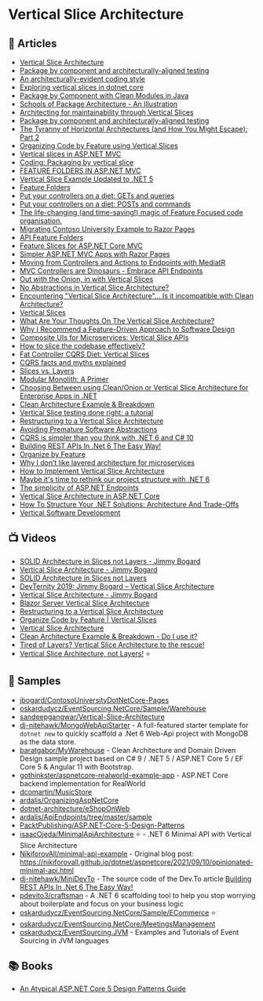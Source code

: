 	
# Vertical Slice Architecture

## 📕 Articles
- [Vertical Slice Architecture](https://jimmybogard.com/vertical-slice-architecture/)
- [Package by component and architecturally-aligned testing](http://www.codingthearchitecture.com/2015/03/08/package_by_component_and_architecturally_aligned_testing.html) 
- [An architecturally-evident coding style](http://www.codingthearchitecture.com/2014/06/01/an_architecturally_evident_coding_style.html) 
- [Exploring vertical slices in dotnet core](https://dev.to/htech/exploring-vertical-slices-in-dotnet-core-3mik)
- [Package by Component with Clean Modules in Java](https://blog.ttulka.com/package-by-component-with-clean-modules-in-java) 
- [Schools of Package Architecture - An Illustration](http://codemanship.co.uk/parlezuml/blog/?postid=539)
- [Architecting for maintainability through Vertical Slices ](https://www.ghyston.com/insights/architecting-for-maintainability-through-vertical-slices/)
- [Package by component and architecturally-aligned testing](http://www.codingthearchitecture.com/2015/03/08/package_by_component_and_architecturally_aligned_testing.html)
- [The Tyranny of Horizontal Architectures (and How You Might Escape): Part 2](https://www.ojdevelops.com/2018/07/the-tyranny-of-horizontal-architectures2.html)
- [Organizing Code by Feature using Vertical Slices](https://codeopinion.com/organizing-code-by-feature-using-vertical-slices/) 
- [Vertical slices in ASP.NET MVC](https://www.kenneth-truyers.net/2016/02/02/vertical-slices-in-asp-net-mvc/)
- [Coding: Packaging by vertical slice](https://markhneedham.com/blog/2012/02/20/coding-packaging-by-vertical-slice/)
- [FEATURE FOLDERS IN ASP.NET MVC](https://timgthomas.com/2013/10/feature-folders-in-asp-net-mvc/)
- [Vertical Slice Example Updated to .NET 5](https://lostechies.com/external/?guid=urn:uuid:cac73d2f-ce70-1e57-8eff-5fd747af25f6)
- [Feature Folders](http://www.kamilgrzybek.com/design/feature-folders/) 
- [Put your controllers on a diet: GETs and queries](https://lostechies.com/jimmybogard/2013/10/29/put-your-controllers-on-a-diet-gets-and-queries/)
- [Put your controllers on a diet: POSTs and commands](https://lostechies.com/jimmybogard/2013/12/19/put-your-controllers-on-a-diet-posts-and-commands/)
- [The life-changing (and time-saving!) magic of Feature Focused code organisation.](https://builtwithdot.net/blog/changing-how-your-code-is-organized-could-speed-development-from-weeks-to-days)
- [Migrating Contoso University Example to Razor Pages](https://jimmybogard.com/migrating-contoso-university-example-to-razor-pages/) 
- [API Feature Folders](https://ardalis.com/api-feature-folders/)
- [Feature Slices for ASP.NET Core MVC](https://docs.microsoft.com/en-us/archive/msdn-magazine/2016/september/asp-net-core-feature-slices-for-asp-net-core-mvc) 
- [Simpler ASP.NET MVC Apps with Razor Pages](https://docs.microsoft.com/en-us/archive/msdn-magazine/2017/september/asp-net-core-simpler-asp-net-mvc-apps-with-razor-pages) 
- [Moving from Controllers and Actions to Endpoints with MediatR](https://ardalis.com/moving-from-controllers-and-actions-to-endpoints-with-mediatr/) 
- [MVC Controllers are Dinosaurs - Embrace API Endpoints](https://ardalis.com/mvc-controllers-are-dinosaurs-embrace-api-endpoints/) 
- [Out with the Onion, in with Vertical Slices](https://medium.com/@jacobcunningham/out-with-the-onion-in-with-vertical-slices-c3edfdafe118)
- [No Abstractions in Vertical Slice Architecture?](https://www.reddit.com/r/dotnet/comments/m1t6g3/no_abstractions_in_vertical_slice_architecture/)
- [Encountering "Vertical Slice Architecture"... Is it incompatible with Clean Architecture?](https://jeremiahflaga.github.io/2019/05/20/vertical-slice-architecture-is-it-incompatible-with-clean-architecture/)
- [Vertical Slices](https://deviq.com/practices/vertical-slices)
- [What Are Your Thoughts On The Vertical Slice Architecture?](https://www.reddit.com/r/dotnet/comments/gej15i/what_are_your_thoughts_on_the_vertical_slice/)
- [Why I Recommend a Feature-Driven Approach to Software Design](https://khalilstemmler.com/articles/software-design-architecture/feature-driven/)
- [Composite UIs for Microservices: Vertical Slice APIs](https://jimmybogard.com/composite-uis-for-microservices-vertical-slice-apis/)
- [How to slice the codebase effectively?](https://event-driven.io/en/how_to_slice_the_codebase_effectively/)
- [Fat Controller CQRS Diet: Vertical Slices](https://codeopinion.com/fat-controller-cqrs-diet-vertical-slices/)
- [CQRS facts and myths explained](https://event-driven.io/en/cqrs_facts_and_myths_explained/)
- [Slices vs. Layers](https://www.betterask.erni/news-room/slices-vs-layers/)
- [Modular Monolith: A Primer](http://www.kamilgrzybek.com/design/modular-monolith-primer/)
- [Choosing Between using Clean/Onion or Vertical Slice Architecture for Enterprise Apps in .NET](https://www.reddit.com/r/dotnet/comments/lw13r2/choosing_between_using_cleanonion_or_vertical/)
- [Clean Architecture Example & Breakdown](https://codeopinion.com/clean-architecture-example-breakdown/)
- [Vertical Slice testing done right: a tutorial](https://headspring.com/2020/09/02/testing-done-right-with-vertical-slice-architecture/)
- [Restructuring to a Vertical Slice Architecture](https://codeopinion.com/restructuring-to-a-vertical-slice-architecture/)
- [Avoiding Premature Software Abstractions](https://betterprogramming.pub/avoiding-premature-software-abstractions-8ba2e990930a)
- [CQRS is simpler than you think with .NET 6 and C# 10](https://event-driven.io/en/cqrs_is_simpler_than_you_think_with_net6/)
- [Building REST APIs In .Net 6 The Easy Way!](https://dev.to/djnitehawk/building-rest-apis-in-net-6-the-easy-way-3h0d)
- [Organize by Feature](https://codeopinion.com/organize-by-feature/)
- [Why I don’t like layered architecture for microservices](https://garywoodfine.com/why-i-dont-like-layered-architecture-for-microservices/)
- [How to Implement Vertical Slice Architecture](https://garywoodfine.com/implementing-vertical-slice-architecture/)
- [Maybe it's time to rethink our project structure with .NET 6](https://timdeschryver.dev/blog/maybe-its-time-to-rethink-our-project-structure-with-dot-net-6)
- [The simplicity of ASP.NET Endpoints](https://timdeschryver.dev/blog/the-simplicity-of-net-endpoints)
- [Vertical Slice Architecture in ASP.NET Core](https://code-maze.com/vertical-slice-architecture-aspnet-core/)
- [How To Structure Your .NET Solutions: Architecture And Trade-Offs](https://www.jamesmichaelhickey.com/how-to-structure-your-dot-net-solutions-design-and-trade-offs/)
- [Vertical Software Development](https://medium.com/ssense-tech/vertical-software-development-495b73f7fcdf)
## 📺 Videos
- [SOLID Architecture in Slices not Layers - Jimmy Bogard](https://vimeo.com/131633177)
- [Vertical Slice Architecture - Jimmy Bogard](https://www.youtube.com/watch?v=5kOzZz2vj2o) 
- [SOLID Architecture in Slices not Layers](https://www.youtube.com/watch?v=wTd-VcJCs_M) 
- [DevTernity 2019: Jimmy Bogard – Vertical Slice Architecture](https://www.youtube.com/watch?v=T6nglsEDaqA) 
- [Vertical Slice Architecture - Jimmy Bogard](https://www.youtube.com/watch?v=SUiWfhAhgQw&lc=UgzDmpq_2SHwmuSgIL54AaABAg)
- [Blazor Server Vertical Slice Architecture](https://www.youtube.com/watch?v=WLNEeO5cMaw)
- [Restructuring to a Vertical Slice Architecture](https://www.youtube.com/watch?v=cVVMbuKmNes)
- [Organize Code by Feature | Vertical Slices](https://www.youtube.com/watch?v=PRns0rqPonA)
- [Vertical Slice Architecture](https://www.youtube.com/watch?v=id2kfgzONMA)
- [Clean Architecture Example & Breakdown - Do I use it?](https://www.youtube.com/watch?v=Ys_W6MyWOCw)
- [Tired of Layers? Vertical Slice Architecture to the rescue!](https://www.youtube.com/watch?v=lsddiYwWaOQ)
- [Vertical Slice Architecture, not Layers!](https://www.youtube.com/watch?v=L2Wnq0ChAIA) ⭐

## 🚀 Samples
- [jbogard/ContosoUniversityDotNetCore-Pages](https://github.com/jbogard/ContosoUniversityDotNetCore-Pages) 
- [oskardudycz/EventSourcing.NetCore/Sample/Warehouse](https://github.com/oskardudycz/EventSourcing.NetCore/tree/cqrs_with_net5/Sample/Warehouse)
- [sandeepgangwar/Vertical-Slice-Architecture](https://github.com/sandeepgangwar/Vertical-Slice-Architecture)
- [dj-nitehawk/MongoWebApiStarter](https://github.com/dj-nitehawk/MongoWebApiStarter) - A full-featured starter template for `dotnet new` to quickly scaffold a .Net 6 Web-Api project with MongoDB as the data store.
- [baratgabor/MyWarehouse](https://github.com/baratgabor/MyWarehouse) - Clean Architecture and Domain Driven Design sample project based on C# 9 / .NET 5 / ASP.NET Core 5 / EF Core 5 & Angular 11 with Bootstrap.
- [gothinkster/aspnetcore-realworld-example-app](https://github.com/gothinkster/aspnetcore-realworld-example-app) - ASP.NET Core backend implementation for RealWorld
- [dcomartin/MusicStore](https://github.com/dcomartin/MusicStore) 
- [ardalis/OrganizingAspNetCore](https://github.com/ardalis/OrganizingAspNetCore)
- [dotnet-architecture/eShopOnWeb](https://github.com/dotnet-architecture/eShopOnWeb) 
- [ardalis/ApiEndpoints/tree/master/sample](https://github.com/ardalis/ApiEndpoints/tree/master/sample)
- [PacktPublishing/ASP.NET-Core-5-Design-Patterns](https://github.com/PacktPublishing/ASP.NET-Core-5-Design-Patterns/tree/main/C15/Vertical%20Slice%20Architecture)
- [isaacOjeda/MinimalApiArchitecture](https://github.com/isaacOjeda/MinimalApiArchitecture) ⭐ - .NET 6 Minimal API with Vertical Slice Architecture
- [NikiforovAll/minimal-api-example](https://github.com/NikiforovAll/minimal-api-example) - Original blog post: https://nikiforovall.github.io/dotnet/aspnetcore/2021/09/10/opinionated-minimal-api.html
- [dj-nitehawk/MiniDevTo](https://github.com/dj-nitehawk/MiniDevTo) - The source code of the Dev.To article [Building REST APIs In .Net 6 The Easy Way!](https://dev.to/djnitehawk/building-rest-apis-in-net-6-the-easy-way-3h0d)
- [pdevito3/craftsman](https://github.com/pdevito3/craftsman) - A .NET 6 scaffolding tool to help you stop worrying about boilerplate and focus on your business logic
- [oskardudycz/EventSourcing.NetCore/Sample/ECommerce](https://github.com/oskardudycz/EventSourcing.NetCore/tree/main/Sample/ECommerce) ⭐
- [oskardudycz/EventSourcing.NetCore/MeetingsManagement](https://github.com/oskardudycz/EventSourcing.NetCore/tree/main/Sample/MeetingsManagement)
- [oskardudycz/EventSourcing.JVM](https://github.com/oskardudycz/EventSourcing.JVM) - Examples and Tutorials of Event Sourcing in JVM languages

## 📚 Books
- [An Atypical ASP.NET Core 5 Design Patterns Guide](https://www.packtpub.com/product/an-atypical-asp-net-core-5-design-patterns-guide/9781789346091)


